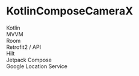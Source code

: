 # KotlinComposeCameraX

Kotlin\
MVVM\
Room\
Retrofit2 / API\
Hilt\
Jetpack Compose\
Google Location Service

